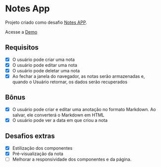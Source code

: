 # Notes App

Projeto criado como desafio [Notes APP](https://github.com/florinpop17/app-ideas/blob/master/Projects/1-Beginner/Notes-App.md).

Acesse a [Demo](https://cath-notes-app.netlify.com/)

## Requisitos

- [x] O usuário pode criar uma nota
- [x] O usuário pode editar uma nota
- [x] O usuário pode deletar uma nota
- [x] Ao fechar a janela do navegador, as notas serão armazenadas e, quando o Usuário retornar, os dados serão recuperados

## Bônus

-  [x] O usuário pode criar e editar uma anotação no formato Markdown. Ao salvar, ele converterá o Markdown em HTML
-  [x] O usuário pode ver a data em que criou a nota

## Desafios extras

-  [x] Estilização dos componentes
-  [X] Pré-visualização da nota
-  [ ] Melhorar a responsividade dos componentes e da página.
